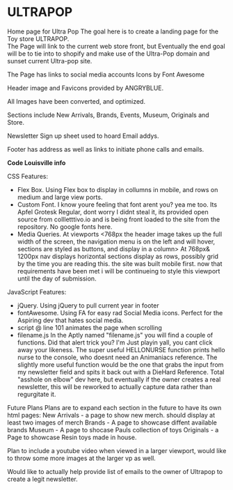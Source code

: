 # ULTRAPOP
Home page for Ultra Pop
The goal here is to create a landing page for the Toy store ULTRAPOP.  
The Page will link to the current web store front, but Eventually the end goal will be to tie into to shopify and make use of the Ultra-Pop domain and sunset current Ultra-pop site.

The Page has links to social media accounts Icons by Font Awesome 

Header image and Favicons provided by ANGRYBLUE.

All Images have been converted, and optimized.

Sections include New Arrivals, Brands, Events, Museum, Originals and Store.

Newsletter Sign up sheet used to hoard Email addys.

Footer has address as well as links to initiate phone calls and emails.



**Code Louisville info**

CSS Features:
- Flex Box.  Using Flex box to display in collumns in mobile, and rows on medium and large view ports.
- Custom Font. I know youre feeling that font arent you? yea me too.  Its Apfel Grotesk Regular, dont worry I didnt steal it, its provided open source from collletttivo.io and is being front loaded to the site from the repository.  No google fonts here.
- Media Queries.  At viewports <768px the header image takes up the full width of the screen, the navigation menu is on the left and will hover, sections are styled as buttons, and display in a column> 
At 768px& 1200px nav displays horizontal sections display as rows, possibly grid by the time you are reading this. the site was built mobile first.  now that requirements have been met i will be continueing to style this viewport until the day of submission.


JavaScript Features:
- jQuery.  Using jQuery to pull current year in footer
- fontAwesome.  Using FA for easy rad Social Media icons.  Perfect for the Aspiring dev that hates social media.
- script @ line 101 animates the page when scrolling
- filename.js In the Aptly named "filename.js" you will find a couple of functions.
Did that alert trick you?  I'm Just playin yall, you cant click away your likeness.
The super useful HELLONURSE function prints hello nurse to the console, who doesnt need an Animaniacs reference.
The slightly more useful function would be the one that grabs the input from my newsletter field and spits it back out with a DieHard Reference.  Total "asshole on elbow" dev here, but eventually if the owner creates a real newsletter, this will be reworked to actually capture data rather than regurgitate it.



Future Plans
Plans are to expand each section in the future to have its own html pages:
New Arrivals - a page to show new merch. should display at least two images of merch
Brands - A page to showcase diffent available brands
Museum - A page to shocase Pauls collection of toys
Originals - a Page to showcase Resin toys made in house.

Plan to include a youtube video when viewed in a larger viewport, would like to throw some more images at the larger vp as well.

Would like to actually help provide list of emails to the owner of Ultrapop to create a legit newsletter.